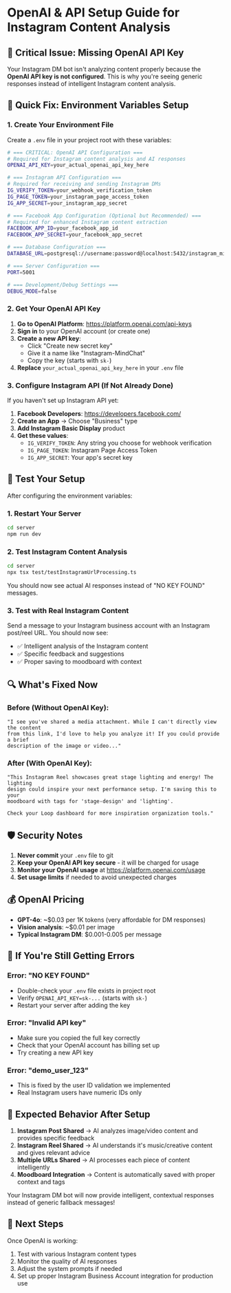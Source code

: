 # OpenAI & API Setup Guide for Instagram Content Analysis

## 🚨 **Critical Issue**: Missing OpenAI API Key

Your Instagram DM bot isn't analyzing content properly because the **OpenAI API key is not configured**. This is why you're seeing generic responses instead of intelligent Instagram content analysis.

## 🔧 **Quick Fix: Environment Variables Setup**

### 1. Create Your Environment File

Create a `.env` file in your project root with these variables:

```bash
# === CRITICAL: OpenAI API Configuration ===
# Required for Instagram content analysis and AI responses
OPENAI_API_KEY=your_actual_openai_api_key_here

# === Instagram API Configuration ===
# Required for receiving and sending Instagram DMs
IG_VERIFY_TOKEN=your_webhook_verification_token
IG_PAGE_TOKEN=your_instagram_page_access_token
IG_APP_SECRET=your_instagram_app_secret

# === Facebook App Configuration (Optional but Recommended) ===
# Required for enhanced Instagram content extraction
FACEBOOK_APP_ID=your_facebook_app_id
FACEBOOK_APP_SECRET=your_facebook_app_secret

# === Database Configuration ===
DATABASE_URL=postgresql://username:password@localhost:5432/instagram_mindchat

# === Server Configuration ===
PORT=5001

# === Development/Debug Settings ===
DEBUG_MODE=false
```

### 2. Get Your OpenAI API Key

1. **Go to OpenAI Platform**: https://platform.openai.com/api-keys
2. **Sign in** to your OpenAI account (or create one)
3. **Create a new API key**:
   - Click "Create new secret key"
   - Give it a name like "Instagram-MindChat"
   - Copy the key (starts with `sk-`)
4. **Replace** `your_actual_openai_api_key_here` in your `.env` file

### 3. Configure Instagram API (If Not Already Done)

If you haven't set up Instagram API yet:

1. **Facebook Developers**: https://developers.facebook.com/
2. **Create an App** → Choose "Business" type
3. **Add Instagram Basic Display** product
4. **Get these values**:
   - `IG_VERIFY_TOKEN`: Any string you choose for webhook verification
   - `IG_PAGE_TOKEN`: Instagram Page Access Token
   - `IG_APP_SECRET`: Your app's secret key

## 🧪 **Test Your Setup**

After configuring the environment variables:

### 1. Restart Your Server
```bash
cd server
npm run dev
```

### 2. Test Instagram Content Analysis
```bash
cd server
npx tsx test/testInstagramUrlProcessing.ts
```

You should now see actual AI responses instead of "NO KEY FOUND" messages.

### 3. Test with Real Instagram Content

Send a message to your Instagram business account with an Instagram post/reel URL. You should now see:
- ✅ Intelligent analysis of the Instagram content
- ✅ Specific feedback and suggestions
- ✅ Proper saving to moodboard with context

## 🔍 **What's Fixed Now**

### Before (Without OpenAI Key):
```
"I see you've shared a media attachment. While I can't directly view the content 
from this link, I'd love to help you analyze it! If you could provide a brief 
description of the image or video..."
```

### After (With OpenAI Key):
```
"This Instagram Reel showcases great stage lighting and energy! The lighting 
design could inspire your next performance setup. I'm saving this to your 
moodboard with tags for 'stage-design' and 'lighting'. 

Check your Loop dashboard for more inspiration organization tools."
```

## 🛡️ **Security Notes**

1. **Never commit** your `.env` file to git
2. **Keep your OpenAI API key secure** - it will be charged for usage
3. **Monitor your OpenAI usage** at https://platform.openai.com/usage
4. **Set usage limits** if needed to avoid unexpected charges

## 💰 **OpenAI Pricing**

- **GPT-4o**: ~$0.03 per 1K tokens (very affordable for DM responses)
- **Vision analysis**: ~$0.01 per image
- **Typical Instagram DM**: $0.001-0.005 per message

## 🚨 **If You're Still Getting Errors**

### Error: "NO KEY FOUND"
- Double-check your `.env` file exists in project root
- Verify `OPENAI_API_KEY=sk-...` (starts with `sk-`)
- Restart your server after adding the key

### Error: "Invalid API key"
- Make sure you copied the full key correctly
- Check that your OpenAI account has billing set up
- Try creating a new API key

### Error: "demo_user_123" 
- This is fixed by the user ID validation we implemented
- Real Instagram users have numeric IDs only

## 🎯 **Expected Behavior After Setup**

1. **Instagram Post Shared** → AI analyzes image/video content and provides specific feedback
2. **Instagram Reel Shared** → AI understands it's music/creative content and gives relevant advice  
3. **Multiple URLs Shared** → AI processes each piece of content intelligently
4. **Moodboard Integration** → Content is automatically saved with proper context and tags

Your Instagram DM bot will now provide intelligent, contextual responses instead of generic fallback messages!

## 🔄 **Next Steps**

Once OpenAI is working:
1. Test with various Instagram content types
2. Monitor the quality of AI responses
3. Adjust the system prompts if needed
4. Set up proper Instagram Business Account integration for production use 